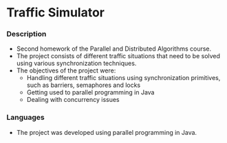 # Traffic Simulator

### Description
* Second homework of the Parallel and Distributed Algorithms course.
* The project consists of different traffic situations that need to be solved using various synchronization techniques.
* The objectives of the project were:
	* Handling different traffic situations using synchronization primitives, such as barriers, semaphores and locks
	* Getting used to parallel programming in Java
	* Dealing with concurrency issues

### Languages
* The project was developed using parallel programming in Java.
